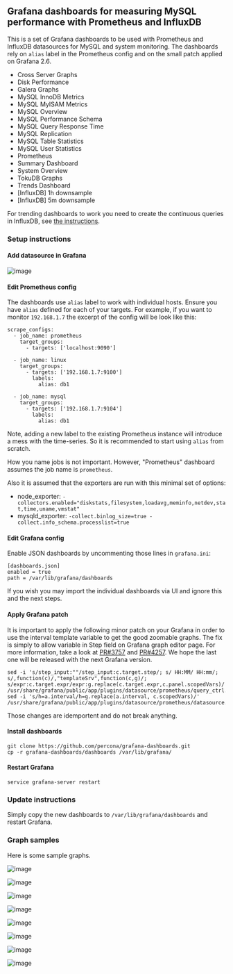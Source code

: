 ## Grafana dashboards for measuring MySQL performance with Prometheus and InfluxDB

This is a set of Grafana dashboards to be used with Prometheus and InfluxDB datasources for MySQL and system monitoring.
The dashboards rely on `alias` label in the Prometheus config and on the small patch applied on Grafana 2.6.

 * Cross Server Graphs
 * Disk Performance
 * Galera Graphs
 * MySQL InnoDB Metrics
 * MySQL MyISAM Metrics
 * MySQL Overview
 * MySQL Performance Schema
 * MySQL Query Response Time
 * MySQL Replication
 * MySQL Table Statistics
 * MySQL User Statistics
 * Prometheus
 * Summary Dashboard
 * System Overview
 * TokuDB Graphs
 * Trends Dashboard
 * [InfluxDB] 1h downsample
 * [InfluxDB] 5m downsample

For trending dashboards to work you need to create the continuous queries in InfluxDB, see [the instructions](influxdb.md).

### Setup instructions

#### Add datasource in Grafana

![image](assets/datasource.png)

#### Edit Prometheus config

The dashboards use `alias` label to work with individual hosts.
Ensure you have `alias` defined for each of your targets.
For example, if you want to monitor `192.168.1.7` the excerpt of the config will be look like this:

    scrape_configs:
      - job_name: prometheus
        target_groups:
          - targets: ['localhost:9090']

      - job_name: linux
        target_groups:
          - targets: ['192.168.1.7:9100']
            labels:
              alias: db1

      - job_name: mysql
        target_groups:
          - targets: ['192.168.1.7:9104']
            labels:
              alias: db1

Note, adding a new label to the existing Prometheus instance will introduce a mess with the time-series.
So it is recommended to start using `alias` from scratch.

How you name jobs is not important. However, "Prometheus" dashboard assumes the job name is `prometheus`.

Also it is assumed that the exporters are run with this minimal set of options:

 * node_exporter: `-collectors.enabled="diskstats,filesystem,loadavg,meminfo,netdev,stat,time,uname,vmstat"`
 * mysqld_exporter: `-collect.binlog_size=true -collect.info_schema.processlist=true`

#### Edit Grafana config

Enable JSON dashboards by uncommenting those lines in `grafana.ini`:

    [dashboards.json]
    enabled = true
    path = /var/lib/grafana/dashboards

If you wish you may import the individual dashboards via UI and ignore this and the next steps.

#### Apply Grafana patch

It is important to apply the following minor patch on your Grafana in order to use the interval template variable to get the good zoomable graphs. The fix is simply to allow variable in Step field on Grafana graph editor page. For more information, take a look at [PR#3757](https://github.com/grafana/grafana/pull/3757) and [PR#4257](https://github.com/grafana/grafana/pull/4257). We hope the last one will be released with the next Grafana version.
    
    sed -i 's/step_input:""/step_input:c.target.step/; s/ HH:MM/ HH:mm/; s/,function(c)/,"templateSrv",function(c,g)/; s/expr:c.target.expr/expr:g.replace(c.target.expr,c.panel.scopedVars)/' /usr/share/grafana/public/app/plugins/datasource/prometheus/query_ctrl.js
    sed -i 's/h=a.interval/h=g.replace(a.interval, c.scopedVars)/' /usr/share/grafana/public/app/plugins/datasource/prometheus/datasource.js

Those changes are idemportent and do not break anything.

#### Install dashboards

    git clone https://github.com/percona/grafana-dashboards.git
    cp -r grafana-dashboards/dashboards /var/lib/grafana/

#### Restart Grafana

    service grafana-server restart
 
### Update instructions

Simply copy the new dashboards to `/var/lib/grafana/dashboards` and restart Grafana.

### Graph samples
 
Here is some sample graphs.

![image](assets/sample1.png)

![image](assets/sample2.png)

![image](assets/sample3.png)

![image](assets/sample4.png)

![image](assets/sample5.png)

![image](assets/sample6.png)

![image](assets/sample7.png)

![image](assets/sample8.png)

